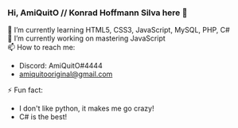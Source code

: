 ### Hi, AmiQuitO // Konrad Hoffmann Silva here 👋

🌱 I’m currently learning HTML5, CSS3, JavaScript, MySQL, PHP, C# </br>
🔭 I’m currently working on mastering JavaScript </br>
📫 How to reach me: </br>

- Discord: AmiQuitO#4444
- amiquitooriginal@gmail.com

⚡ Fun fact: </br>

- I don't like python, it makes me go crazy!
- C# is the best!

<!--
**AmiQuitO/amiquito** is a ✨ _special_ ✨ repository because its `README.md` (this file) appears on your GitHub profile.

Here are some ideas to get you started:

- 
- 🌱 I’m currently learning ...
- 👯 I’m looking to collaborate on ...
- 🤔 I’m looking for help with ...
- 💬 Ask me about ...
- 📫 How to reach me: ...
- 😄 Pronouns: ...
- ⚡ Fun fact: ...
-->
